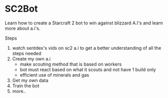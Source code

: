 # SC2Bot
Learn how to create a Starcraft 2 bot to win against blizzard A.I's and learn more about a.i's.

Steps
1. watch sentdex's vids on sc2 a.i to get a better understanding of all the steps needed
2. Create my own a.i 
   - make scouting method that is based on workers
   - bot must react based on what it scouts and not have 1 build only
   - efficient use of minerals and gas
3. Get my own data
4. Train the bot
5. more..
